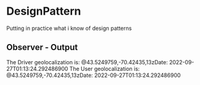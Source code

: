 # DesignPattern
Putting in practice what i know of design patterns

Observer - Output
--------
  The Driver geolocalization is: @43.5249759,-70.42435,13zDate: 2022-09-27T01:13:24.292486900
  The User geolocalization is: @43.5249759,-70.42435,13zDate: 2022-09-27T01:13:24.292486900

